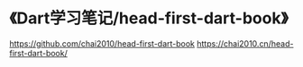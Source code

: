 # 《Dart学习笔记/head-first-dart-book》

https://github.com/chai2010/head-first-dart-book
https://chai2010.cn/head-first-dart-book/